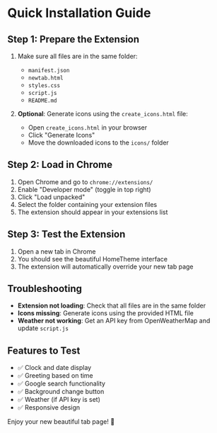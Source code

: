 # Quick Installation Guide

## Step 1: Prepare the Extension

1. Make sure all files are in the same folder:

   - `manifest.json`
   - `newtab.html`
   - `styles.css`
   - `script.js`
   - `README.md`

2. **Optional**: Generate icons using the `create_icons.html` file:
   - Open `create_icons.html` in your browser
   - Click "Generate Icons"
   - Move the downloaded icons to the `icons/` folder

## Step 2: Load in Chrome

1. Open Chrome and go to `chrome://extensions/`
2. Enable "Developer mode" (toggle in top right)
3. Click "Load unpacked"
4. Select the folder containing your extension files
5. The extension should appear in your extensions list

## Step 3: Test the Extension

1. Open a new tab in Chrome
2. You should see the beautiful HomeTheme interface
3. The extension will automatically override your new tab page

## Troubleshooting

- **Extension not loading**: Check that all files are in the same folder
- **Icons missing**: Generate icons using the provided HTML file
- **Weather not working**: Get an API key from OpenWeatherMap and update `script.js`

## Features to Test

- ✅ Clock and date display
- ✅ Greeting based on time
- ✅ Google search functionality
- ✅ Background change button
- ✅ Weather (if API key is set)
- ✅ Responsive design

Enjoy your new beautiful tab page! 🌟
